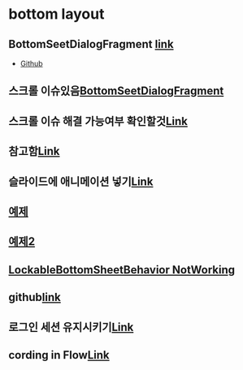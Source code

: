 # bottom layout

## BottomSeetDialogFragment [link](https://stackoverflow.com/questions/36030879/bottomsheetdialogfragment-how-to-set-expanded-height-or-min-top-offset)

* [Github](https://github.com/dandar3/android-support-design/blob/master/res/layout/design_bottom_sheet_dialog.xml)

## 스크롤 이슈있음[BottomSeetDialogFragment](https://blog.mindorks.com/android-bottomsheet-in-kotlin)

## 스크롤 이슈 해결 가능여부 확인할것[Link](https://medium.com/@nishantpardamwar/using-webview-with-bottomsheetdialog-f38e45cc95a5)

## 참고함[Link](https://www.programmersought.com/article/41223412699/)

## 슬라이드에 애니메이션 넣기[Link](https://proandroiddev.com/android-bottom-sheet-behavior-and-animated-button-on-top-of-it-da86a9bfe545)

## [예제](https://mhrpatel12.medium.com/making-most-out-of-android-bottom-sheet-352c04551fb4)

## [예제2](https://codinginflow.com/tutorials/android/modal-bottom-sheet)

## [LockableBottomSheetBehavior NotWorking](https://stackoverflow.com/questions/35794264/disabling-user-dragging-on-bottomsheet)

## github[link](https://github.com/material-components/material-components-android)

## 로그인 세션 유지시키기[Link](https://dailylonnie0125.tistory.com/11)

## cording in Flow[Link](https://elopage.com/s/codinginflow/mvvmcachingcourse?locale=en)